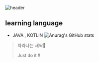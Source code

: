 ![header](https://capsule-render.vercel.app/api?type=slice&color=gradient&text=Hi,there?&animation=twinkling&fontSize=50&fontAlign=80&rotate=7&fontAlignY=12.5&desc=i'm%20beginner%20developer&descAlign=80&descAlignY=40)


## learning language
* JAVA , KOTLIN
![Anurag's GitHub stats](https://github-readme-stats.vercel.app/api?username=anuraghazra&theme=graywhite&show_icons=true)
  

 
> 자라나는 새싹🌱
> 
> Just do it !!
> 
<!--
**Wani1993/Wani1993** is a ✨ _special_ ✨ repository because its `README.md` (this file) appears on your GitHub profile.

Here are some ideas to get you started:

- 🔭 I’m currently working on ...
- 🌱 I’m currently learning ...
- 👯 I’m looking to collaborate on ...
- 🤔 I’m looking for help with ...
- 💬 Ask me about ...
- 📫 How to reach me: ...
- 😄 Pronouns: ...
- ⚡ Fun fact: ...
-->
